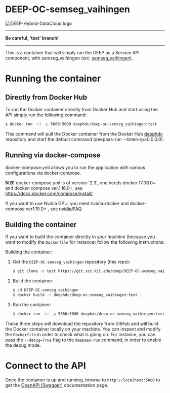 DEEP-OC-semseg_vaihingen
============================================

![DEEP-Hybrid-DataCloud logo](https://docs.deep-hybrid-datacloud.eu/en/latest/_static/logo.png)

----
**Be careful, 'test' branch!**

----

This is a container that will simply run the DEEP as a Service API component,
with semseg_vaihingen (src: [semseg_vaihingen](https://github.com/deephdc/semseg_vaihingen)).

    
# Running the container

## Directly from Docker Hub

To run the Docker container directly from Docker Hub and start using the API
simply run the following command:

```bash
$ docker run -ti -p 5000:5000 deephdc/deep-oc-semseg_vaihingen:test
```

This command will pull the Docker container from the Docker Hub
[deephdc](https://hub.docker.com/u/deephdc/) repository and start the default command (deepaas-run --listen-ip=0.0.0.0).

## Running via docker-compose

docker-compose.yml allows you to run the application with various configurations via docker-compose.

**N.B!** docker-compose.yml is of version '2.3', one needs docker 17.06.0+ and docker-compose ver.1.16.0+, see https://docs.docker.com/compose/install/

If you want to use Nvidia GPU, you need nvidia-docker and docker-compose ver1.19.0+ , see [nvidia/FAQ](https://github.com/NVIDIA/nvidia-docker/wiki/Frequently-Asked-Questions#do-you-support-docker-compose)


## Building the container

If you want to build the container directly in your machine (because you want
to modify the `Dockerfile` for instance) follow the following instructions:

Building the container:

1. Get the `DEEP-OC-semseg_vaihingen` repository (this repo):

    ```bash
    $ git clone -b test https://git.scc.kit.edu/deep/DEEP-OC-semseg_vaihingen
    ```

2. Build the container:

    ```bash
    $ cd DEEP-OC-semseg_vaihingen
    $ docker build -t deephdc/deep-oc-semseg_vaihingen:test .
    ```

3. Run the container:

    ```bash
    $ docker run -ti -p 5000:5000 deephdc/deep-oc-semseg_vaihingen:test
    ```

These three steps will download the repository from GitHub and will build the
Docker container locally on your machine. You can inspect and modify the
`Dockerfile` in order to check what is going on. For instance, you can pass the
`--debug=True` flag to the `deepaas-run` command, in order to enable the debug
mode.

# Connect to the API

Once the container is up and running, browse to `http://localhost:5000` to get
the [OpenAPI (Swagger)](https://www.openapis.org/) documentation page.

